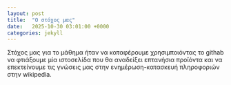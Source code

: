 ```yaml
---
layout: post
title:  "Ο στόχος μας"
date:   2025-10-30 03:01:00 +0000
categories: jekyll
---
```

Στόχος μας για το μάθημα ήταν να καταφέρουμε χρησιμποιόντας το githab να φτιάξουμε μία ιστοσελίδα που θα αναδείξει επτανήσια προϊόντα
και να επεκτείνουμε τις γνώσεις μας στην ενημέρωση-κατασκευή πληροφοριών στην wikipedia.
